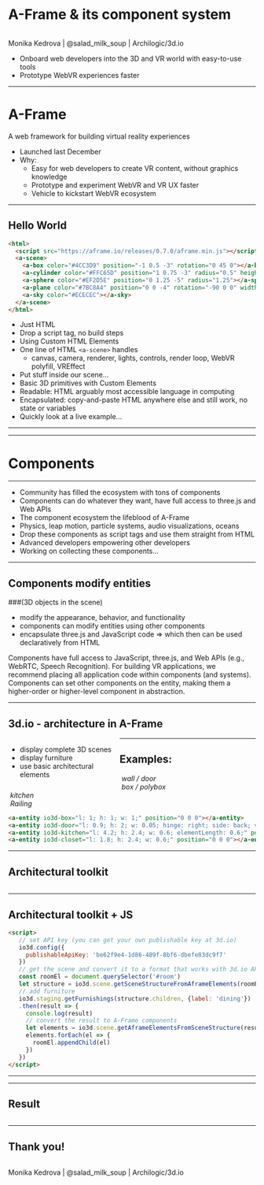 # A-Frame & its component system
 
<img class="stretch" data-src="media/img/title-pic-furniture.png">

Monika Kedrova | @salad_milk_soup | Archilogic/3d.io 

<!-- NOTES -->
- Onboard web developers into the 3D and VR world with easy-to-use tools
- Prototype WebVR experiences faster

------

# A-Frame

<!-- .slide: data-background="media/img/aframe-rendered-full.png" -->

A web framework for building virtual reality experiences

<!-- NOTES -->
- Launched last December
- Why:
  - Easy for web developers to create VR content, without graphics knowledge
  - Prototype and experiment WebVR and VR UX faster
  - Vehicle to kickstart WebVR ecosystem


------

## Hello World

<!-- .slide: data-background="media/img/aframe.jpg" data-transition="fade-in slide-out" -->

```html
<html>
  <script src="https://aframe.io/releases/0.7.0/aframe.min.js"></script>
  <a-scene>
    <a-box color="#4CC3D9" position="-1 0.5 -3" rotation="0 45 0"></a-box>
    <a-cylinder color="#FFC65D" position="1 0.75 -3" radius="0.5" height="1.5"></a-cylinder>
    <a-sphere color="#EF2D5E" position="0 1.25 -5" radius="1.25"></a-sphere>
    <a-plane color="#7BC8A4" position="0 0 -4" rotation="-90 0 0" width="4" height="4"></a-plane>
    <a-sky color="#ECECEC"></a-sky>
  </a-scene>
</html>
```
<!-- .element: class="stretch" -->

<!-- NOTES -->
- Just HTML
- Drop a script tag, no build steps
- Using Custom HTML Elements
- One line of HTML `<a-scene>` handles
  - canvas, camera, renderer, lights, controls, render loop, WebVR polyfill, VREffect
- Put stuff inside our scene...
- Basic 3D primitives with Custom Elements
- Readable: HTML arguably most accessible language in computing
- Encapsulated: copy-and-paste HTML anywhere else and still work, no state or variables
- Quickly look at a live example...

---

<div data-aframe-scene="scenes/hello-world.html"></div>

<!-- .element: class="stretch"-->

------

# Components

<!-- .slide: data-background="media/img/aframe-rendered-full.png" -->


------

<!-- .slide: data-background="media/img/community-components.png" data-background-size="contain" -->


<!-- NOTES -->
- Community has filled the ecosystem with tons of components
- Components can do whatever they want, have full access to three.js and Web APIs
- The component ecosystem the lifeblood of A-Frame
- Physics, leap motion, particle systems, audio visualizations, oceans
- Drop these components as script tags and use them straight from HTML
- Advanced developers empowering other developers
- Working on collecting these components...

------
 
## Components modify entities 
###(3D objects in the scene)

* modify the appearance, behavior, and functionality 
* components can modify entities using other components
* encapsulate three.js and JavaScript code 
    => which then can be used declaratively from HTML

<!-- NOTES -->
Components have full access to JavaScript, 
three.js, and Web APIs (e.g., WebRTC, Speech Recognition).
For building VR applications, we recommend placing all application code within components (and systems). 
Components can set other components on the entity, making them a higher-order or higher-level component in abstraction.

------

## 3d.io - architecture in A-Frame

<div style="float:left; width:45%"> 
<ul>
    <li>display complete 3D scenes</li>
    <li>display furniture </li>
    <li>use basic architectural elements</li>
</ul>
</div>

<div style="float:left;right:50%;top:30%;width:45%"> 
<img class="stretch" data-src="media/img/autofurnish.gif">
</div>

------

## Examples:

<div class="captioned-image-row"> 
  <div> 
    <img data-src="media/img/icon-door.png"> 
    <i>wall / door</i> 
  </div> 
  <div> 
    <img data-src="media/img/icon-polybox.png" style="top:30px"> 
    <i>box / polybox</i> 
  </div> 
  <div> 
    <img data-src="media/img/icon-kitchen.png"> 
    <i>kitchen</i> 
  </div> 
  <div> 
    <img data-src="media/img/icon-railing.png"> 
    <i>Railing</i> 
  </div> 
</div> 

```html
<a-entity io3d-box="l: 1; h: 1; w: 1;" position="0 0 0"></a-entity>
<a-entity io3d-door="l: 0.9; h: 2; w: 0.05; hinge: right; side: back; v: 3; doorType: singleSwing;" position="0 0 0"></a-entity>
<a-entity io3d-kitchen="l: 4.2; h: 2.4; w: 0.6; elementLength: 0.6;" position="0 0 0"></a-entity>
<a-entity io3d-closet="l: 1.8; h: 2.4; w: 0.6;" position="0 0 0"></a-entity>
```

<!-- .element: class="stretch"-->

------
## Architectural toolkit

<img class="stretch" data-src="media/img/architecture-demo.png">

<!-- .element: class="stretch"-->

------

## Architectural toolkit + JS

```html
<script>
   // set API key (you can get your own publishable key at 3d.io)
   io3d.config({
     publishableApiKey: 'be62f9e4-1d86-489f-8bf6-dbefe83dc9f7'
   })
   // get the scene and convert it to a format that works with 3d.io API
   const roomEl = document.querySelector('#room')
   let structure = io3d.scene.getSceneStructureFromAframeElements(roomEl)
   // add furniture
   io3d.staging.getFurnishings(structure.children, {label: 'dining'})
   .then(result => {
     console.log(result)
     // convert the result to A-Frame components
     let elements = io3d.scene.getAframeElementsFromSceneStructure(result)
     elements.forEach(el => {
       roomEl.appendChild(el)
     })
   })
</script>
```

<!-- .element: class="stretch"-->

---

<div data-aframe-scene="scenes/architecture-demo.html"></div>

<!-- .element: class="stretch"-->

------

## Result

<img class="stretch" data-src="media/img/use-case-a-frame.jpg">

------

## Thank you!

<img  data-src="media/img/title-pic-arch.png">

Monika Kedrova | @salad_milk_soup | Archilogic/3d.io 



